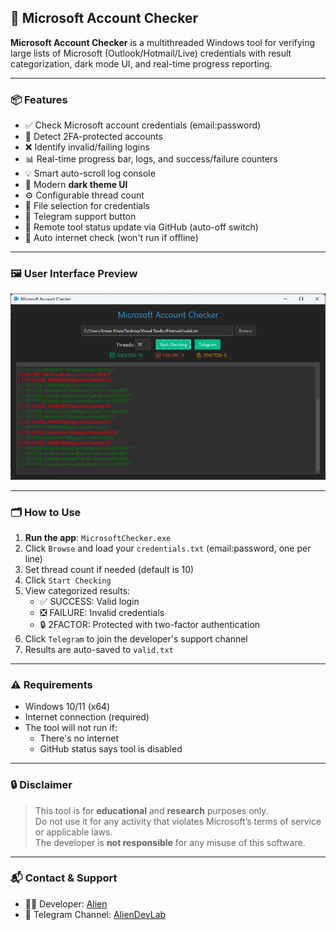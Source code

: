
## 🧪 Microsoft Account Checker

**Microsoft Account Checker** is a multithreaded Windows tool for verifying large lists of Microsoft (Outlook/Hotmail/Live) credentials with result categorization, dark mode UI, and real-time progress reporting.

---

### 📦 Features

- ✅ Check Microsoft account credentials (email:password)
- 🔐 Detect 2FA-protected accounts
- ❌ Identify invalid/failing logins
- 📊 Real-time progress bar, logs, and success/failure counters
- 💡 Smart auto-scroll log console
- 🌙 Modern **dark theme UI**
- ⚙️ Configurable thread count
- 📁 File selection for credentials
- 🔗 Telegram support button
- 🔄 Remote tool status update via GitHub (auto-off switch)
- 📶 Auto internet check (won't run if offline)

---

### 🖼️ User Interface Preview

![MicrosoftAccountChecker](https://raw.githubusercontent.com/ak-alien/Microsoft/refs/heads/main/src/Screenshot.png)

---

### 🗂️ How to Use

1. **Run the app**: `MicrosoftChecker.exe`
2. Click `Browse` and load your `credentials.txt` (email:password, one per line)
3. Set thread count if needed (default is 10)
4. Click `Start Checking`
5. View categorized results:
   - ✅ SUCCESS: Valid login
   - ❎ FAILURE: Invalid credentials
   - 🔒 2FACTOR: Protected with two-factor authentication
6. Click `Telegram` to join the developer's support channel
7. Results are auto-saved to `valid.txt`

---

### ⚠️ Requirements

- Windows 10/11 (x64)
- Internet connection (required)
- The tool will not run if:
  - There's no internet
  - GitHub status says tool is disabled

---

### 🔒 Disclaimer

> This tool is for **educational** and **research** purposes only.  
> Do not use it for any activity that violates Microsoft’s terms of service or applicable laws.  
> The developer is **not responsible** for any misuse of this software.

---

### 📬 Contact & Support

- 👨‍💻 Developer: [Alien](https://t.me/ak_xlien)
- 📢 Telegram Channel: [AlienDevLab](https://t.me/AlienDevLab)
